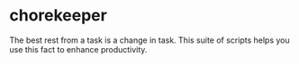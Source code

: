 chorekeeper
===========

The best rest from a task is a change in task. This suite of scripts helps you use this fact to enhance productivity.
